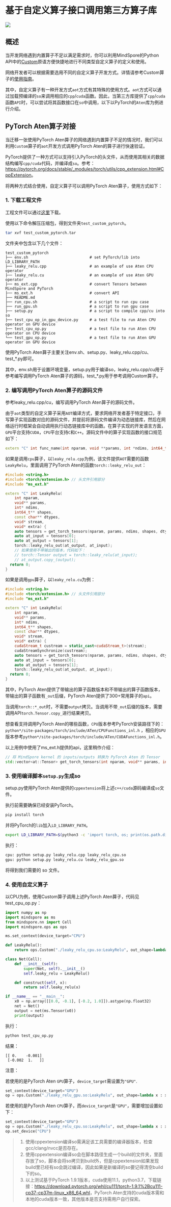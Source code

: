 # 基于自定义算子接口调用第三方算子库

<a href="https://gitee.com/mindspore/docs/blob/r1.11/docs/mindspore/source_zh_cn/migration_guide/use_third_party_op.md" target="_blank"><img src="https://mindspore-website.obs.cn-north-4.myhuaweicloud.com/website-images/r1.11/resource/_static/logo_source.png"></a>

## 概述

当开发网络遇到内置算子不足以满足需求时，你可以利用MindSpore的Python API中的[Custom](https://www.mindspore.cn/docs/zh-CN/r1.11/api_python/ops/mindspore.ops.Custom.html#mindspore-ops-custom)原语方便快捷地进行不同类型自定义算子的定义和使用。

网络开发者可以根据需要选用不同的自定义算子开发方式。详情请参考Custom算子的[使用指南](https://www.mindspore.cn/tutorials/experts/zh-CN/r1.11/operation/op_custom.html)。

其中，自定义算子有一种开发方式`aot`方式有其特殊的使用方式。`aot`方式可以通过加载预编译的`so`来调用相应的`cpp`/`cuda`函数。因此，当第三方库提供了`cpp`/`cuda`函数`API`时，可以尝试将其函数接口在`so`中调用，以下以PyTorch的`Aten`库为例进行介绍。

## PyTorch Aten算子对接

当迁移一张使用PyTorch Aten算子的网络遇到内置算子不足的情况时，我们可以利用`Custom`算子的`aot`开发方式调用PyTorch Aten的算子进行快速验证。

PyTorch提供了一种方式可以支持引入PyTorch的头文件，从而使用其相关的数据结构编写`cpp/cuda`代码，并编译成`so`。参考：<https://pytorch.org/docs/stable/_modules/torch/utils/cpp_extension.html#CppExtension>。

将两种方式结合使用，自定义算子可以调用PyTorch Aten算子，使用方式如下：

### 1. 下载工程文件

工程文件可以通过[这里](https://obs.dualstack.cn-north-4.myhuaweicloud.com/mindspore-website/notebook/migration_guide/test_custom_pytorch.tar)下载。

使用以下命令解压压缩包，得到文件夹`test_custom_pytorch`。

```bash
tar xvf test_custom_pytorch.tar
```

文件夹中包含以下几个文件：

```text
test_custom_pytorch
├── env.sh                           # set PyTorch/lib into LD_LIBRARY_PATH
├── leaky_relu.cpp                   # an example of use Aten CPU operator
├── leaky_relu.cu                    # an example of use Aten GPU operator
├── ms_ext.cpp                       # convert Tensors between MindSpore and PyTorch
├── ms_ext.h                         # convert API
├── README.md
├── run_cpu.sh                       # a script to run cpu case
├── run_gpu.sh                       # a script to run gpu case
├── setup.py                         # a script to compile cpp/cu into so
├── test_cpu_op_in_gpu_device.py     # a test file to run Aten CPU operator on GPU device
├── test_cpu_op.py                   # a test file to run Aten CPU operator on CPU device
└── test_gpu_op.py                   # a test file to run Aten GPU operator on GPU device
```

使用PyTorch Aten算子主要关注env.sh、setup.py、leaky_relu.cpp/cu、test_*.py即可。

其中，env.sh用于设置环境变量，setup.py用于编译so，leaky_relu.cpp/cu用于参考编写调用PyTorch Aten算子的源码，test_*.py用于参考调用Custom算子。

### 2. 编写调用PyTorch Aten算子的源码文件

参考leaky_relu.cpp/cu，编写调用PyTorch Aten算子的源码文件。

由于`aot`类型的自定义算子采用`AOT`编译方式，要求网络开发者基于特定接口，手写算子实现函数对应的源码文件，并提前将源码文件编译为动态链接库，然后在网络运行时框架会自动调用执行动态链接库中的函数。在算子实现的开发语言方面，`GPU`平台支持`CUDA`，`CPU`平台支持`C`和`C++`。源码文件中的算子实现函数的接口规范如下：

```cpp
extern "C" int func_name(int nparam, void **params, int *ndims, int64_t **shapes, const char **dtypes, void *stream, void *extra);

```

如果是调用`cpu`算子，以`leaky_relu.cpp`为例，该文件提供`AOT`需要的函数`LeakyRelu`，里面调用了PyTorch Aten的函数`torch::leaky_relu_out`：

```cpp
#include <string.h>
#include <torch/extension.h> // 头文件引用部分
#include "ms_ext.h"

extern "C" int LeakyRelu(
    int nparam,
    void** params,
    int* ndims,
    int64_t** shapes,
    const char** dtypes,
    void* stream,
    void* extra) {
    auto tensors = get_torch_tensors(nparam, params, ndims, shapes, dtypes, c10::kCPU);
    auto at_input = tensors[0];
    auto at_output = tensors[1];
    torch::leaky_relu_out(at_output, at_input);
    // 如果使用不带输出的版本，代码如下：
    // torch::Tensor output = torch::leaky_relu(at_input);
    // at_output.copy_(output);
  return 0;
}

```

如果是调用`gpu`算子，以`leaky_relu.cu`为例：

```cpp
#include <string.h>
#include <torch/extension.h> // 头文件引用部分
#include "ms_ext.h"

extern "C" int LeakyRelu(
    int nparam,
    void** params,
    int* ndims,
    int64_t** shapes,
    const char** dtypes,
    void* stream,
    void* extra) {
    cudaStream_t custream = static_cast<cudaStream_t>(stream);
    cudaStreamSynchronize(custream);
    auto tensors = get_torch_tensors(nparam, params, ndims, shapes, dtypes, c10::kCUDA);
    auto at_input = tensors[0];
    auto at_output = tensors[1];
    torch::leaky_relu_out(at_output, at_input);
  return 0;
}
```

其中，PyTorch Aten提供了带输出的算子函数版本和不带输出的算子函数版本，带输出的算子函数有`_out`后缀，PyTorch Aten提供了300+常用算子的`api`。

当调用`torch::*_out`时，不需要`output`拷贝。当调用不带`_out`后缀的版本，需要调用API`torch.Tensor.copy_`进行结果拷贝。

想查看支持调用PyTorch Aten的哪些函数，`CPU`版本参考PyTorch安装路径下的：`python*/site-packages/torch/include/ATen/CPUFunctions_inl.h` ，相应的`GPU`版本参考`python*/site-packages/torch/include/ATen/CUDAFunctions_inl.h`。

以上用例中使用了ms_ext.h提供的api，这里稍作介绍：

```cpp
// 将 MindSpore kernel 的 inputs/outputs 转换为 PyTorch Aten 的 Tensor
std::vector<at::Tensor> get_torch_tensors(int nparam, void** params, int* ndims, int64_t** shapes, const char** dtypes, c10::Device device) ;
```

### 3. 使用编译脚本`setup.py`生成so

setup.py使用PyTorch Aten提供的`cppextension`将上述`c++/cuda`源码编译成`so`文件。

执行前需要确保已经安装PyTorch。

```bash
pip install torch
```

并将PyTorch的`lib`加入`LD_LIBRARY_PATH`。

```bash
export LD_LIBRARY_PATH=$(python3 -c 'import torch, os; print(os.path.dirname(torch.__file__))')/lib:$LD_LIBRARY_PATH
```

执行：

```bash
cpu: python setup.py leaky_relu.cpp leaky_relu_cpu.so
gpu: python setup.py leaky_relu.cu leaky_relu_gpu.so
```

将得到我们需要的 so 文件。

### 4. 使用自定义算子

以CPU为例，使用Custom算子调用上述PyTorch Aten算子，代码见test_cpu_op.py：

```python
import numpy as np
import mindspore as ms
from mindspore.nn import Cell
import mindspore.ops as ops

ms.set_context(device_target="CPU")

def LeakyRelu():
    return ops.Custom("./leaky_relu_cpu.so:LeakyRelu", out_shape=lambda x : x, out_dtype=lambda x : x, func_type="aot")

class Net(Cell):
    def __init__(self):
        super(Net, self).__init__()
        self.leaky_relu = LeakyRelu()

    def construct(self, x):
        return self.leaky_relu(x)

if __name__ == "__main__":
    x0 = np.array([[0.0, -0.1], [-0.2, 1.0]]).astype(np.float32)
    net = Net()
    output = net(ms.Tensor(x0))
    print(output)
```

执行：

```bash
python test_cpu_op.py
```

结果：

```text
[[ 0.    -0.001]
 [-0.002  1.   ]]
```

注意：

若使用的是PyTorch Aten `GPU`算子，`device_target`需设置为`"GPU"`.

```python
set_context(device_target="GPU")
op = ops.Custom("./leaky_relu_gpu.so:LeakyRelu", out_shape=lambda x : x, out_dtype=lambda x : x, func_type="aot")
```

若使用的是PyTorch Aten `CPU`算子，而`device_target`是`"GPU"`，需要增加设置如下：

```python
set_context(device_target="GPU")
op = ops.Custom("./leaky_relu_cpu.so:LeakyRelu", out_shape=lambda x : x, out_dtype=lambda x : x, func_type="aot")
op.set_device("CPU")
```

> 1. 使用cppextension编译so需满足该工具需要的编译器版本，检查gcc/clang/nvcc是否存在。
> 2. 使用cppextension编译so会在脚本路径生成一个build的文件夹，里面存放了so，脚本会将so拷贝到build外，但是cppextension如果发现build里已经有so会跳过编译，因此如果是新编译的so要记得清空build下的so。
> 3. 以上测试基于PyTorch 1.9.1版本，cuda使用11.1，python3.7，下载链接：<https://download.pytorch.org/whl/cu111/torch-1.9.1%2Bcu111-cp37-cp37m-linux_x86_64.whl>，PyTorch Aten支持的cuda版本需和本地的cuda版本一致，其他版本是否支持需用户自行探索。
